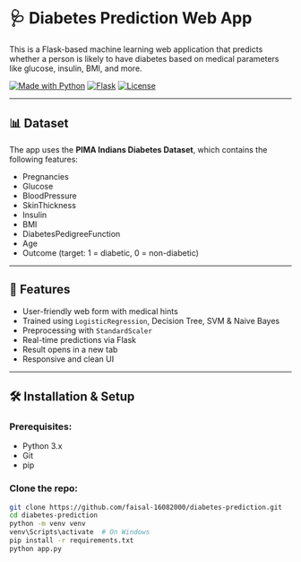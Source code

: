# 🩺 Diabetes Prediction Web App

This is a Flask-based machine learning web application that predicts whether a person is likely to have diabetes based on medical parameters like glucose, insulin, BMI, and more.

[![Made with Python](https://img.shields.io/badge/Made%20with-Python-blue)](https://www.python.org/)
[![Flask](https://img.shields.io/badge/Backend-Flask-green)](https://flask.palletsprojects.com/)
[![License](https://img.shields.io/badge/License-MIT-brightgreen.svg)](LICENSE)

---

## 📊 Dataset

The app uses the **PIMA Indians Diabetes Dataset**, which contains the following features:

- Pregnancies
- Glucose
- BloodPressure
- SkinThickness
- Insulin
- BMI
- DiabetesPedigreeFunction
- Age
- Outcome (target: 1 = diabetic, 0 = non-diabetic)

---

## 🚀 Features

- User-friendly web form with medical hints
- Trained using `LogisticRegression`, Decision Tree, SVM & Naive Bayes
- Preprocessing with `StandardScaler`
- Real-time predictions via Flask
- Result opens in a new tab
- Responsive and clean UI

---

## 🛠️ Installation & Setup

### Prerequisites:

- Python 3.x
- Git
- pip

### Clone the repo:

```bash
git clone https://github.com/faisal-16082000/diabetes-prediction.git
cd diabetes-prediction
python -m venv venv
venv\Scripts\activate  # On Windows
pip install -r requirements.txt
python app.py
